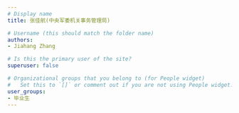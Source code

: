 ```yaml
---
# Display name
title: 张佳航(中央军委机关事务管理局)

# Username (this should match the folder name)
authors:
- Jiahang Zhang

# Is this the primary user of the site?
superuser: false

# Organizational groups that you belong to (for People widget)
#   Set this to `[]` or comment out if you are not using People widget.
user_groups:
- 毕业生
---
```


